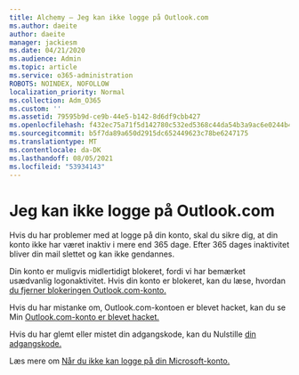 ```yaml
---
title: Alchemy – Jeg kan ikke logge på Outlook.com
ms.author: daeite
author: daeite
manager: jackiesm
ms.date: 04/21/2020
ms.audience: Admin
ms.topic: article
ms.service: o365-administration
ROBOTS: NOINDEX, NOFOLLOW
localization_priority: Normal
ms.collection: Adm_O365
ms.custom: ''
ms.assetid: 79595b9d-ce9b-44e5-b142-8d6df9cbb427
ms.openlocfilehash: f432ec75a71f5d142780c532ed5368c44da54b3a9ac6e0244b4a4a5127b0acff
ms.sourcegitcommit: b5f7da89a650d2915dc652449623c78be6247175
ms.translationtype: MT
ms.contentlocale: da-DK
ms.lasthandoff: 08/05/2021
ms.locfileid: "53934143"
---
```

# <a name="cant-sign-in-to-outlookcom"></a>Jeg kan ikke logge på Outlook.com

Hvis du har problemer med at logge på din konto, skal du sikre dig, at din konto ikke har været inaktiv i mere end 365 dage. Efter 365 dages inaktivitet bliver din mail slettet og kan ikke gendannes.
  
Din konto er muligvis midlertidigt blokeret, fordi vi har bemærket usædvanlig logonaktivitet. Hvis din konto er blokeret, kan du læse, hvordan [du fjerner blokeringen Outlook.com-konto.](https://support.office.com/article/f4ad2701-d166-4d8b-8a6a-9af2a1f8a4c4.aspx) 
  
Hvis du har mistanke om, Outlook.com-kontoen er blevet hacket, kan du se Min [Outlook.com-konto er blevet hacket.](https://support.office.com/article/35993ac5-ac2f-494e-aacb-5232dda453d8.aspx)
  
Hvis du har glemt eller mistet din adgangskode, kan du Nulstille [din adgangskode.](https://go.microsoft.com/fwlink/p/?LinkID=242804)
  
Læs mere om [Når du ikke kan logge på din Microsoft-konto.](https://go.microsoft.com/fwlink/p/?linkid=837479)
  

